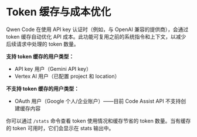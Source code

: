 # Token 缓存与成本优化

Qwen Code 在使用 API key 认证时（例如，与 OpenAI 兼容的提供商），会通过 token 缓存自动优化 API 成本。此功能可复用之前的系统指令和上下文，以减少后续请求中处理的 token 数量。

**支持 token 缓存的用户类型：**

- API key 用户（Gemini API key）
- Vertex AI 用户（已配置 project 和 location）

**不支持 token 缓存的用户类型：**

- OAuth 用户（Google 个人/企业账户）——目前 Code Assist API 不支持创建缓存内容

你可以通过 `/stats` 命令查看 token 使用情况和缓存节省的 token 数量。当有缓存的 token 可用时，它们会显示在 stats 输出中。